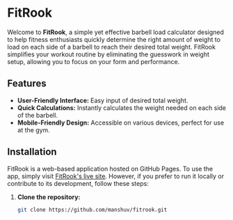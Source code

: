 # FitRook

Welcome to **FitRook**, a simple yet effective barbell load calculator designed to help fitness enthusiasts quickly determine the right amount of weight to load on each side of a barbell to reach their desired total weight. FitRook simplifies your workout routine by eliminating the guesswork in weight setup, allowing you to focus on your form and performance.

## Features

- **User-Friendly Interface:** Easy input of desired total weight.
- **Quick Calculations:** Instantly calculates the weight needed on each side of the barbell.
- **Mobile-Friendly Design:** Accessible on various devices, perfect for use at the gym.

## Installation

FitRook is a web-based application hosted on GitHub Pages. To use the app, simply visit [FitRook's live site](#). However, if you prefer to run it locally or contribute to its development, follow these steps:

1. **Clone the repository:**
   ```bash
   git clone https://github.com/manshuv/fitrook.git
